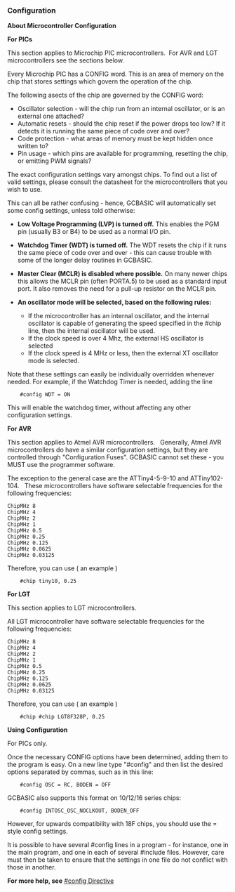<div class="section">

<div class="titlepage">

<div>

<div>

### <span id="configuration"></span>Configuration

</div>

</div>

</div>

<span class="strong">**About Microcontroller Configuration**</span>

<span class="strong">**For PICs**</span>

This section applies to Microchip PIC microcontrollers.  For AVR and LGT
microcontrollers see the sections below.

Every Microchip PIC has a CONFIG word. This is an area of memory on the
chip that stores settings which govern the operation of the chip.

The following asects of the chip are governed by the CONFIG word:

<div class="itemizedlist">

-   Oscillator selection - will the chip run from an internal
    oscillator, or is an external one attached?
-   Automatic resets - should the chip reset if the power drops too low?
    If it detects it is running the same piece of code over and over?
-   Code protection - what areas of memory must be kept hidden once
    written to?
-   Pin usage - which pins are available for programming, resetting the
    chip, or emitting PWM signals?

</div>

The exact configuration settings vary amongst chips. To find out a list
of valid settings, please consult the datasheet for the microcontrollers
that you wish to use.

This can all be rather confusing - hence, GCBASIC will automatically set
some config settings, unless told otherwise:

<div class="itemizedlist">

-   <span class="strong">**Low Voltage Programming (LVP) is turned
    off.**</span> This enables the PGM pin (usually B3 or B4) to be used
    as a normal I/O pin.

-   <span class="strong">**Watchdog Timer (WDT) is turned off.**</span>
    The WDT resets the chip if it runs the same piece of code over and
    over - this can cause trouble with some of the longer delay routines
    in GCBASIC.

-   <span class="strong">**Master Clear (MCLR) is disabled where
    possible.**</span> On many newer chips this allows the MCLR pin
    (often PORTA.5) to be used as a standard input port. It also removes
    the need for a pull-up resistor on the MCLR pin.

-   <span class="strong">**An oscillator mode will be selected, based on
    the following rules:**</span>

    <div class="itemizedlist">

    -   If the microcontroller has an internal oscillator, and the
        internal oscillator is capable of generating the speed specified
        in the \#chip line, then the internal oscillator will be used.
    -   If the clock speed is over 4 Mhz, the external HS oscillator is
        selected
    -   If the clock speed is 4 MHz or less, then the external XT
        oscillator mode is selected.

    </div>

</div>

Note that these settings can easily be individually overridden whenever
needed. For example, if the Watchdog Timer is needed, adding the line

``` screen
    #config WDT = ON
```

This will enable the watchdog timer, without affecting any other
configuration settings.

<span class="strong">**For AVR**</span>

This section applies to Atmel AVR microcontrollers.   Generally, Atmel
AVR microcontrollers do have a similar configuration settings, but they
are controlled through "Configuration Fuses". GCBASIC cannot set these -
you MUST use the programmer software.

The exception to the general case are the ATTiny4-5-9-10 and
ATTiny102-104.   These microcontrollers have software selectable
frequencies for the following frequencies:

``` literallayout
ChipMHz 8
ChipMHz 4
ChipMHz 2
ChipMHz 1
ChipMHz 0.5
ChipMHz 0.25
ChipMHz 0.125
ChipMHz 0.0625
ChipMHz 0.03125
```

Therefore, you can use ( an example )

``` screen
    #chip tiny10, 0.25
```

  

<span class="strong">**For LGT**</span>

This section applies to LGT microcontrollers.

All LGT microcontroller have software selectable frequencies for the
following frequencies:

``` literallayout
ChipMHz 8
ChipMHz 4
ChipMHz 2
ChipMHz 1
ChipMHz 0.5
ChipMHz 0.25
ChipMHz 0.125
ChipMHz 0.0625
ChipMHz 0.03125
```

Therefore, you can use ( an example )

``` screen
    #chip #chip LGT8F328P, 0.25
```

  

<span class="strong">**Using Configuration**</span>

For PICs only.

Once the necessary CONFIG options have been determined, adding them to
the program is easy. On a new line type "\#config" and then list the
desired options separated by commas, such as in this line:

``` screen
    #config OSC = RC, BODEN = OFF
```

GCBASIC also supports this format on 10/12/16 series chips:

``` screen
    #config INTOSC_OSC_NOCLKOUT, BODEN_OFF
```

However, for upwards compatibility with 18F chips, you should use the =
style config settings.

It is possible to have several \#config lines in a program - for
instance, one in the main program, and one in each of several \#include
files. However, care must then be taken to ensure that the settings in
one file do not conflict with those in another.

<span class="strong">**For more help, see**</span>
<a href="_config" class="link" title="#config">#config Directive</a>

</div>
